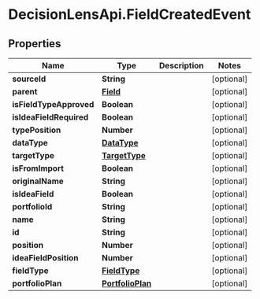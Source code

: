 # DecisionLensApi.FieldCreatedEvent

## Properties
Name | Type | Description | Notes
------------ | ------------- | ------------- | -------------
**sourceId** | **String** |  | [optional] 
**parent** | [**Field**](Field.md) |  | [optional] 
**isFieldTypeApproved** | **Boolean** |  | [optional] 
**isIdeaFieldRequired** | **Boolean** |  | [optional] 
**typePosition** | **Number** |  | [optional] 
**dataType** | [**DataType**](DataType.md) |  | [optional] 
**targetType** | [**TargetType**](TargetType.md) |  | [optional] 
**isFromImport** | **Boolean** |  | [optional] 
**originalName** | **String** |  | [optional] 
**isIdeaField** | **Boolean** |  | [optional] 
**portfolioId** | **String** |  | [optional] 
**name** | **String** |  | [optional] 
**id** | **String** |  | [optional] 
**position** | **Number** |  | [optional] 
**ideaFieldPosition** | **Number** |  | [optional] 
**fieldType** | [**FieldType**](FieldType.md) |  | [optional] 
**portfolioPlan** | [**PortfolioPlan**](PortfolioPlan.md) |  | [optional] 


